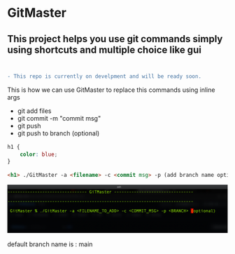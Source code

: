 # GitMaster

## This project helps you use git commands simply using shortcuts and multiple choice like gui

#

```diff
- This repo is currently on develpment and will be ready soon.
```

This is how we can use GitMaster to replace this commands using inline args

-   git add files
-   git commit -m "commit msg"
-   git push
-   git push to branch (optional)

```css
h1 {
    color: blue;
}
```

```html
<h1> ./GitMaster -a <filename> -c <commit msg> -p (add branch name optional)</h1>
```

<img src="/Doc/img/img.png" />

default branch name is : main
